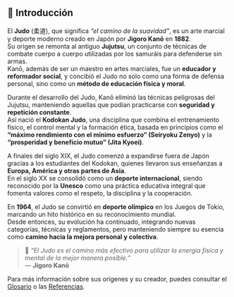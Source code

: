 ## 🏯 Introducción

El **Judo** (柔道), que significa *“el camino de la suavidad”*, es un arte marcial y deporte moderno creado en Japón por **Jigoro Kanō** en **1882**.  
Su origen se remonta al antiguo **Jujutsu**, un conjunto de técnicas de combate cuerpo a cuerpo utilizadas por los samuráis para defenderse sin armas.  
Kanō, además de ser un maestro en artes marciales, fue un **educador y reformador social**, y concibió el Judo no solo como una forma de defensa personal, sino como un **método de educación física y moral**.

Durante el desarrollo del Judo, Kanō eliminó las técnicas peligrosas del Jujutsu, manteniendo aquellas que podían practicarse con **seguridad y repetición constante**.  
Así nació el **Kodokan Judo**, una disciplina que combina el entrenamiento físico, el control mental y la formación ética, basada en principios como el **“máximo rendimiento con el mínimo esfuerzo” (Seiryoku Zenyo)** y la **“prosperidad y beneficio mutuo” (Jita Kyoei)**.

A finales del siglo XIX, el Judo comenzó a expandirse fuera de Japón gracias a los estudiantes del Kodokan, quienes llevaron sus enseñanzas a **Europa, América y otras partes de Asia**.  
En el siglo XX se consolidó como un **deporte internacional**, siendo reconocido por la **Unesco** como una práctica educativa integral que fomenta valores como el respeto, la disciplina y la cooperación.

En **1964**, el Judo se convirtió en **deporte olímpico** en los Juegos de Tokio, marcando un hito histórico en su reconocimiento mundial.  
Desde entonces, su evolución ha continuado, integrando nuevas categorías, técnicas y reglamentos, pero manteniendo siempre su esencia como **camino hacia la mejora personal y colectiva**.

> 💬 *“El Judo es el camino más efectivo para utilizar la energía física y mental de la mejor manera posible.”*  
> — **Jigoro Kanō**

Para más información sobre sus orígenes y su creador, puedes consultar el [Glosario](glosario.md) o las [Referencias](referencias.md).
